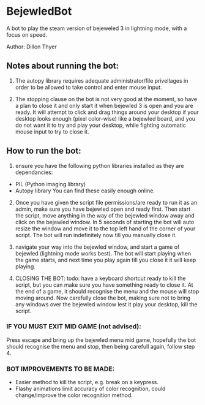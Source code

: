 # BejewledBot
A bot to play the steam version of bejeweled 3 in lightning mode, with a focus on speed.

Author: Dillon Thyer

## Notes about running the bot:
1. The autopy library requires adequate administrator/file privellages in order to be allowed to take control and enter mouse input.

2. The stopping clause on the bot is not very good at the moment, so have a plan to close it and only start it when bejewled 3 is open and you are ready. It will attempt to click and drag things around your desktop if your desktop looks enough (pixel color-wise) like a bejewled board, and you do not want it to try and play your desktop, while fighting automatic mouse input to try to close it.


## How to run the bot:
1. ensure you have the following python libraries installed as they are dependancies:
 - PIL (Python imaging library)
 - Autopy library
You can find these easily enough online.

2. Once you have given the script file permissions/are ready to run it as an admin, make sure you have bejewled open and ready first. Then start the script, move anything in the way of the bejewled window away and click on the bejewled window. In 5 seconds of starting the bot will auto resize the window and move it to the top left hand of the corner of your script. The bot will run indefinitely now till you manually close it.

3. navigate your way into the bejewled window, and start a game of bejewled (lightning mode works best). The bot will start playing when the game starts, and next time you play again till you close it it will keep playing.

4. CLOSING THE BOT: todo: have a keyboard shortcut ready to kill the script, but you can make sure you have something ready to close it. At the end of a game, it should recognise the menu and the mouse will stop moving around. Now  carefully close the bot, making sure not to bring any windows over the bejewled window lest it play your desktop, kill the script.

### IF YOU MUST EXIT MID GAME (not advised):
Press escape and bring up the bejewled menu mid game, hopefully the bot should recognise the menu and stop, then being carefull again,
follow step 4.

### BOT IMPROVEMENTS TO BE MADE:
- Easier method to kill the script, e.g. break on a keypress.
- Flashy animations limit accuracy of color recognition, could change/improve the color recognition method.
